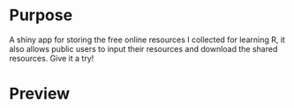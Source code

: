 # Purpose

A shiny app for storing the free online resources I collected for learning R, it also allows public users to input their resources and download the shared resources. Give it a try! 

# Preview
